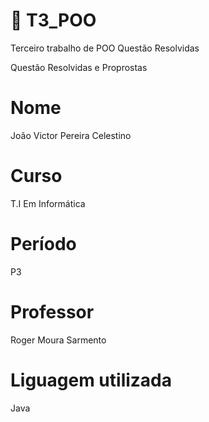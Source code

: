 

# 📌 T3_POO
Terceiro trabalho de POO
Questão Resolvidas

Questão Resolvidas e Proprostas

# Nome 
João Victor Pereira Celestino

# Curso
 T.I Em Informática

# Período 
  P3

# Professor
Roger Moura Sarmento

# Liguagem utilizada
Java 
